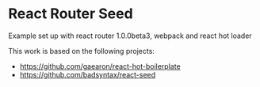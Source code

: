 # React Router Seed
Example set up with react router 1.0.0beta3, webpack and react hot loader

This work is based on the following projects:

* https://github.com/gaearon/react-hot-boilerplate
* https://github.com/badsyntax/react-seed
